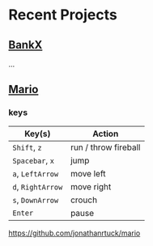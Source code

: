 # Recent Projects

## [BankX](https://bankx.io/)

…

## [Mario](https://jonathanrtuck.github.io/mario/)

### keys

| Key(s)            | Action               |
| ----------------- | -------------------- |
| `Shift`, `z`      | run / throw fireball |
| `Spacebar`, `x`   | jump                 |
| `a`, `LeftArrow`  | move left            |
| `d`, `RightArrow` | move right           |
| `s`, `DownArrow`  | crouch               |
| `Enter`           | pause                |

https://github.com/jonathanrtuck/mario
